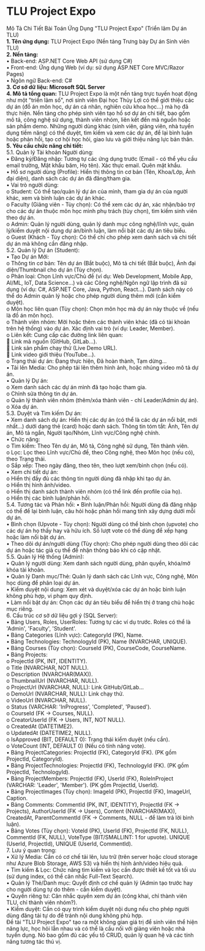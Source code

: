# TLU Project Expo
Mô Tả Chi Tiết Bài Toán Ứng Dụng "TLU Project Expo" (Triển lãm Dự án TLU)</br>
<b>1. Tên ứng dụng:</b> TLU Project Expo (Nền tảng Trưng bày Dự án Sinh viên TLU)</br>
<b>2. Nền tảng:</b></br>
•	Back-end: ASP.NET Core Web API (sử dụng C#)</br>
•	Front-end: Ứng dụng Web (ví dụ: sử dụng ASP.NET Core MVC/Razor Pages)</br>
•	Ngôn ngữ Back-end: C#</br>
<b>3. Cơ sở dữ liệu: Microsoft SQL Server</b></br>
<b>4. Mô tả tổng quan:</b> TLU Project Expo là một nền tảng trực tuyến hoạt động như một "triển lãm số", nơi sinh viên Đại học Thủy Lợi có thể giới thiệu các dự án (đồ án môn học, dự án cá nhân, nghiên cứu khoa học...) mà họ đã thực hiện. Nền tảng cho phép sinh viên tạo hồ sơ dự án chi tiết, bao gồm mô tả, công nghệ sử dụng, thành viên nhóm, liên kết đến mã nguồn hoặc sản phẩm demo. Những người dùng khác (sinh viên, giảng viên, nhà tuyển dụng tiềm năng) có thể duyệt, tìm kiếm và xem các dự án, để lại bình luận hoặc phản hồi, tạo cơ hội học hỏi, giao lưu và giới thiệu năng lực bản thân.</br>
<b>5. Yêu cầu chức năng chi tiết:</b></br>
5.1. Quản lý Tài khoản Người dùng:</br>
•	Đăng ký/Đăng nhập: Tương tự các ứng dụng trước (Email - có thể yêu cầu email trường, Mật khẩu băm, Họ tên). Xác thực email. Quên mật khẩu.</br>
•	Hồ sơ người dùng (Profile): Hiển thị thông tin cơ bản (Tên, Khoa/Lớp, Ảnh đại diện), danh sách các dự án đã đăng/tham gia.</br>
•	Vai trò người dùng: </br>
o	Student: Có thể tạo/quản lý dự án của mình, tham gia dự án của người khác, xem và bình luận các dự án khác.</br>
o	Faculty (Giảng viên - Tùy chọn): Có thể xem các dự án, xác nhận/bảo trợ cho các dự án thuộc môn học mình phụ trách (tùy chọn), tìm kiếm sinh viên theo dự án.</br>
o	Admin: Quản lý người dùng, quản lý danh mục công nghệ/lĩnh vực, quản lý/kiểm duyệt nội dung dự án/bình luận, làm nổi bật các dự án tiêu biểu.</br>
o	Guest (Khách - Tùy chọn): Có thể chỉ cho phép xem danh sách và chi tiết dự án mà không cần đăng nhập.</br>
5.2. Quản lý Dự án (Student):</br>
•	Tạo Dự án Mới: </br>
o	Thông tin cơ bản: Tên dự án (Bắt buộc), Mô tả chi tiết (Bắt buộc), Ảnh đại diện/Thumbnail cho dự án (Tùy chọn).</br>
o	Phân loại: Chọn Lĩnh vực/Chủ đề (ví dụ: Web Development, Mobile App, AI/ML, IoT, Data Science...) và các Công nghệ/Ngôn ngữ lập trình đã sử dụng (ví dụ: C#, ASP.NET Core, Java, Python, React...). Danh sách này có thể do Admin quản lý hoặc cho phép người dùng thêm mới (cần kiểm duyệt).</br>
o	Môn học liên quan (Tùy chọn): Chọn môn học mà dự án này thuộc về (nếu là đồ án môn học).</br>
o	Thành viên nhóm: Mời hoặc thêm các thành viên khác (đã có tài khoản trên hệ thống) vào dự án. Xác định vai trò (ví dụ: Leader, Member).</br>
o	Liên kết: Cung cấp các đường link liên quan: </br>
	Link mã nguồn (GitHub, GitLab...).</br>
	Link sản phẩm chạy thử (Live Demo URL).</br>
	Link video giới thiệu (YouTube...).</br>
o	Trạng thái dự án: Đang thực hiện, Đã hoàn thành, Tạm dừng...</br>
•	Tải lên Media: Cho phép tải lên thêm hình ảnh, hoặc nhúng video mô tả dự án.</br>
•	Quản lý Dự án: </br>
o	Xem danh sách các dự án mình đã tạo hoặc tham gia.</br>
o	Chỉnh sửa thông tin dự án.</br>
o	Quản lý thành viên nhóm (thêm/xóa thành viên - chỉ Leader/Admin dự án).</br>
o	Xóa dự án.</br>
5.3. Duyệt và Tìm kiếm Dự án:</br>
•	Xem danh sách dự án: Hiển thị các dự án (có thể là các dự án nổi bật, mới nhất...) dưới dạng thẻ (card) hoặc danh sách. Thông tin tóm tắt: Ảnh, Tên dự án, Mô tả ngắn, Người tạo/Nhóm, Lĩnh vực/Công nghệ chính.</br>
•	Chức năng: </br>
o	Tìm kiếm: Theo Tên dự án, Mô tả, Công nghệ sử dụng, Tên thành viên.</br>
o	Lọc: Lọc theo Lĩnh vực/Chủ đề, theo Công nghệ, theo Môn học (nếu có), theo Trạng thái.</br>
o	Sắp xếp: Theo ngày đăng, theo tên, theo lượt xem/bình chọn (nếu có).</br>
•	Xem chi tiết dự án: </br>
o	Hiển thị đầy đủ các thông tin người dùng đã nhập khi tạo dự án.</br>
o	Hiển thị hình ảnh/video.</br>
o	Hiển thị danh sách thành viên nhóm (có thể link đến profile của họ).</br>
o	Hiển thị các bình luận/phản hồi.</br>
5.4. Tương tác và Phản hồi:
•	Bình luận/Phản hồi: Người dùng đã đăng nhập có thể để lại bình luận, câu hỏi hoặc phản hồi mang tính xây dựng dưới mỗi dự án.</br>
•	Bình chọn (Upvote - Tùy chọn): Người dùng có thể bình chọn (upvote) cho các dự án họ thấy hay và hữu ích. Số lượt vote có thể dùng để xếp hạng hoặc làm nổi bật dự án.</br>
•	Theo dõi dự án/người dùng (Tùy chọn): Cho phép người dùng theo dõi các dự án hoặc tác giả cụ thể để nhận thông báo khi có cập nhật.</br>
5.5. Quản lý Hệ thống (Admin):</br>
•	Quản lý người dùng: Xem danh sách người dùng, phân quyền, khóa/mở khóa tài khoản.</br>
•	Quản lý Danh mục/Thẻ: Quản lý danh sách các Lĩnh vực, Công nghệ, Môn học dùng để phân loại dự án.</br>
•	Kiểm duyệt nội dung: Xem xét và duyệt/xóa các dự án hoặc bình luận không phù hợp, vi phạm quy định.</br>
•	Làm nổi bật dự án: Chọn các dự án tiêu biểu để hiển thị ở trang chủ hoặc mục riêng.</br>
6. Cấu trúc cơ sở dữ liệu gợi ý (SQL Server):</br>
•	Bảng Users, Roles, UserRoles: Tương tự các ví dụ trước. Roles có thể là 'Admin', 'Faculty', 'Student'.</br>
•	Bảng Categories (Lĩnh vực): CategoryId (PK), Name.</br>
•	Bảng Technologies: TechnologyId (PK), Name (NVARCHAR, UNIQUE).</br>
•	Bảng Courses (Tùy chọn): CourseId (PK), CourseCode, CourseName.</br>
•	Bảng Projects: </br>
o	ProjectId (PK, INT, IDENTITY).</br>
o	Title (NVARCHAR, NOT NULL).</br>
o	Description (NVARCHAR(MAX)).</br>
o	ThumbnailUrl (NVARCHAR, NULL).</br>
o	ProjectUrl (NVARCHAR, NULL): Link GitHub/GitLab...</br>
o	DemoUrl (NVARCHAR, NULL): Link chạy thử.</br>
o	VideoUrl (NVARCHAR, NULL).</br>
o	Status (VARCHAR: 'InProgress', 'Completed', 'Paused').</br>
o	CourseId (FK -> Courses, NULL).</br>
o	CreatorUserId (FK -> Users, INT, NOT NULL).</br>
o	CreatedAt (DATETIME2).</br>
o	UpdatedAt (DATETIME2, NULL).</br>
o	IsApproved (BIT, DEFAULT 0): Trạng thái kiểm duyệt (nếu cần).</br>
o	VoteCount (INT, DEFAULT 0) (Nếu có tính năng vote).</br>
•	Bảng ProjectCategories: ProjectId (FK), CategoryId (FK). (PK gồm ProjectId, CategoryId).</br>
•	Bảng ProjectTechnologies: ProjectId (FK), TechnologyId (FK). (PK gồm ProjectId, TechnologyId).</br>
•	Bảng ProjectMembers: ProjectId (FK), UserId (FK), RoleInProject (VARCHAR: 'Leader', 'Member'). (PK gồm ProjectId, UserId).</br>
•	Bảng ProjectImages (Tùy chọn): ImageId (PK), ProjectId (FK), ImageUrl, Caption.</br>
•	Bảng Comments: CommentId (PK, INT, IDENTITY), ProjectId (FK -> Projects), AuthorUserId (FK -> Users), Content (NVARCHAR(MAX)), CreatedAt, ParentCommentId (FK -> Comments, NULL - để làm trả lời bình luận).</br>
•	Bảng Votes (Tùy chọn): VoteId (PK), UserId (FK), ProjectId (FK, NULL), CommentId (FK, NULL), VoteType (BIT/SMALLINT: 1 for upvote). UNIQUE (UserId, ProjectId), UNIQUE (UserId, CommentId).</br>
7. Lưu ý quan trọng:</br>
•	Xử lý Media: Cần có cơ chế tải lên, lưu trữ (trên server hoặc cloud storage như Azure Blob Storage, AWS S3) và hiển thị hình ảnh/video hiệu quả.</br>
•	Tìm kiếm & Lọc: Chức năng tìm kiếm và lọc cần được thiết kế tốt và tối ưu (sử dụng index, có thể cân nhắc Full-Text Search).</br>
•	Quản lý Thẻ/Danh mục: Quyết định cơ chế quản lý (Admin tạo trước hay cho người dùng tự do thêm - cần kiểm duyệt).</br>
•	Quyền riêng tư: Cân nhắc quyền xem dự án (công khai, chỉ thành viên TLU, chỉ thành viên nhóm?).</br>
•	Kiểm duyệt: Cần có quy trình kiểm duyệt nội dung nếu cho phép người dùng đăng tải tự do để tránh nội dung không phù hợp.</br>
Đề tài "TLU Project Expo" tạo ra một không gian giá trị để sinh viên thể hiện năng lực, học hỏi lẫn nhau và có thể là cầu nối với giảng viên hoặc nhà tuyển dụng. Nó bao gồm đủ các yếu tố CRUD, quản lý quan hệ và các tính năng tương tác thú vị.

